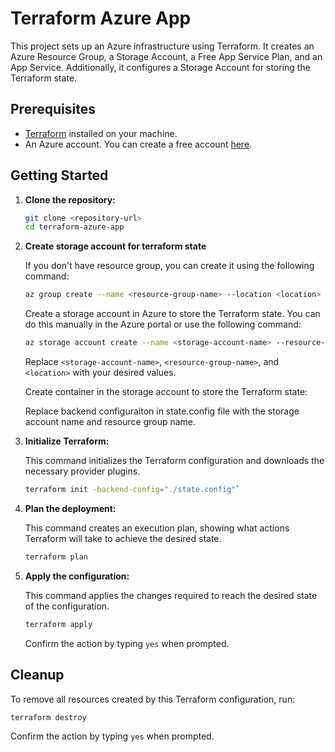 # Terraform Azure App

This project sets up an Azure infrastructure using Terraform. It creates an Azure Resource Group, a Storage Account, a Free App Service Plan, and an App Service. Additionally, it configures a Storage Account for storing the Terraform state.

## Prerequisites

- [Terraform](https://www.terraform.io/downloads.html) installed on your machine.
- An Azure account. You can create a free account [here](https://azure.microsoft.com/free/).

## Getting Started

1. **Clone the repository:**

   ```bash
   git clone <repository-url>
   cd terraform-azure-app
   ```

2. **Create storage account for terraform state**

   If you don't have resource group, you can create it using the following command:

   ```bash
   az group create --name <resource-group-name> --location <location>
   ```

   Create a storage account in Azure to store the Terraform state. You can do this manually in the Azure portal or use the following command:

   ```bash
   az storage account create --name <storage-account-name> --resource-group <resource-group-name> --location <location> --sku Standard_LRS
   ```

   Replace `<storage-account-name>`, `<resource-group-name>`, and `<location>` with your desired values.

   Create container in the storage account to store the Terraform state:

   Replace backend configuraiton in state.config file with the storage account name and resource group name.

3. **Initialize Terraform:**

   This command initializes the Terraform configuration and downloads the necessary provider plugins.

   ```bash
   terraform init -backend-config="./state.config"`
   ```

4. **Plan the deployment:**

   This command creates an execution plan, showing what actions Terraform will take to achieve the desired state.

   ```bash
   terraform plan
   ```

5. **Apply the configuration:**

   This command applies the changes required to reach the desired state of the configuration.

   ```bash
   terraform apply
   ```

   Confirm the action by typing `yes` when prompted.


## Cleanup

To remove all resources created by this Terraform configuration, run:

```bash
terraform destroy
```

Confirm the action by typing `yes` when prompted.